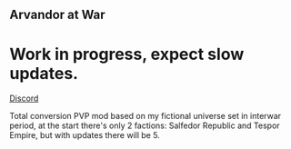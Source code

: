 ## Arvandor at War

# Work in progress, expect slow updates.

[Discord](https://discord.gg/bj3eaFNU2h)

Total conversion PVP mod based on my fictional universe set in interwar period, at the start there's only 2 factions: Salfedor Republic and Tespor Empire, but with updates there will be 5.

